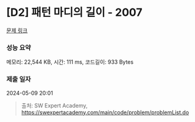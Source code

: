 # [D2] 패턴 마디의 길이 - 2007 

[문제 링크](https://swexpertacademy.com/main/code/problem/problemDetail.do?contestProbId=AV5P1kNKAl8DFAUq) 

### 성능 요약

메모리: 22,544 KB, 시간: 111 ms, 코드길이: 933 Bytes

### 제출 일자

2024-05-09 20:01



> 출처: SW Expert Academy, https://swexpertacademy.com/main/code/problem/problemList.do